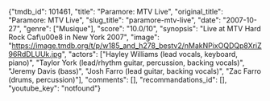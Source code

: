 {"tmdb_id": 101461, "title": "Paramore: MTV Live", "original_title": "Paramore: MTV Live", "slug_title": "paramore-mtv-live", "date": "2007-10-27", "genre": ["Musique"], "score": "10.0/10", "synopsis": "Live at MTV Hard Rock Caf\u00e8 in New York 2007", "image": "https://image.tmdb.org/t/p/w185_and_h278_bestv2/nMakNPixOQDQp8XriZ96RdDLUUk.jpg", "actors": ["Hayley Williams (lead vocals, keyboard, piano)", "Taylor York (lead/rhythm guitar, percussion, backing vocals)", "Jeremy Davis (bass)", "Josh Farro (lead guitar, backing vocals)", "Zac Farro (drums, percussion)"], "comments": [], "recommandations_id": [], "youtube_key": "notfound"}